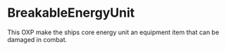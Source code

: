 # BreakableEnergyUnit
This OXP make the ships core energy unit an equipment item that can be damaged in combat. 
